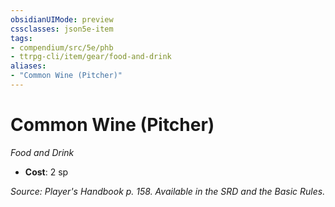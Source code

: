 ```yaml
---
obsidianUIMode: preview
cssclasses: json5e-item
tags:
- compendium/src/5e/phb
- ttrpg-cli/item/gear/food-and-drink
aliases: 
- "Common Wine (Pitcher)"
---
```

# Common Wine (Pitcher)
*Food and Drink*  

- **Cost**: 2 sp

*Source: Player's Handbook p. 158. Available in the SRD and the Basic Rules.*